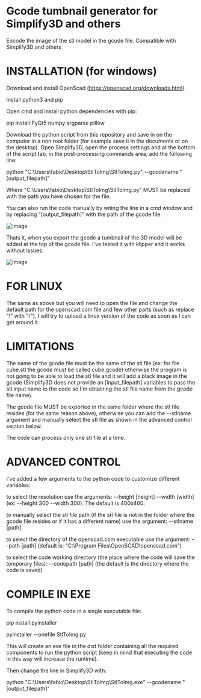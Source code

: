 # Gcode tumbnail generator for Simplify3D and others
Encode the image of the stl model in the gcode file. Compatible with Simplify3D and others


# INSTALLATION (for windows)
Download and install OpenScad (https://openscad.org/downloads.html).

Install python3 and pip

Open cmd and install python dependencies with pip:

pip install PyQt5 numpy argparse pillow

Download the python script from this repository and save in on the computer in a non root folder (for example save it in the documents or on the desktop).
Open Simplify3D, open the process settings and at the bottom of the script tab, in the post-processing commands area, add the following line:

python "C:\Users\fabio\Desktop\StlToImg\StlToImg.py" --gcodename "[output_filepath]" 

Where "C:\Users\fabio\Desktop\StlToImg\StlToImg.py" MUST be replaced with the path you have chosen for the file.

You can also run the code manually by witing the line in a cmd window and by replacing "[output_filepath]" with the path of the gcode file.

![image](https://user-images.githubusercontent.com/76878512/178706122-4931561a-a943-4328-bcd6-74f3e6082248.png)

Thats it, when you export the gcode a tumbnail of the 3D model will be added at the top of the gcode file.
I've tested it with klipper and it works without issues.

![image](https://user-images.githubusercontent.com/76878512/178697824-9cb6ff84-b9ea-45eb-8931-c2e3906ec053.png)


# FOR LINUX
The same as above but you will need to open the file and change the default path for the openscad.com file and few other parts (such as replace "\\" with "/"),
I will try to upload a linux version of the code as soon as I can get around it.

# LIMITATIONS
The name of the gcode file must be the same of the stl file (ex: for file cube.stl the gcode must be called cube.gcode) otherwise the program is not going to be able to load the stl file and it will add a black image in the gcode (Simplify3D does not provide an [input_filepath] variables to pass the stl input name to the code so I'm obtaining the stl file name from the gcode file name).

The gcode file MUST be exported in the same folder where the stl file resides (for the same reason above), otherwise you can add the --stlname argument and manually select the stl file as shown in the advanced control section below.

The code can process only one stl file at a time.

# ADVANCED CONTROL
I've added a few arguments to the python code to customize different variables:

to select the resolution use the arguments: --height [height] --width [width] (ex: --height 300 --width 300). The default is 400x400.

to manually select the stl file path (if the stl file is not in the folder where the gcode file resides or if it has a different name) use the argument: --stlname [path]

to select the directory of the openscad.com executable use the argument: --path [path] (default is: "C:\\Program Files\\OpenSCAD\\openscad.com")

to select the code working directory (the place where the code will save the temporary files): --codepath [path] (the default is the directory where the code is saved)

# COMPILE IN EXE
To compile the python code in a single executable file:

pip install pyinstaller

pyinstaller --onefile StlToImg.py

This will create an exe file in the dist folder containing all the required components to run the python script (keep in mind that executing the code in this way will increase the runtime).

Then change the line in Simplify3D with:

python "C:\Users\fabio\Desktop\StlToImg\StlToImg.exe" --gcodename "[output_filepath]" 

